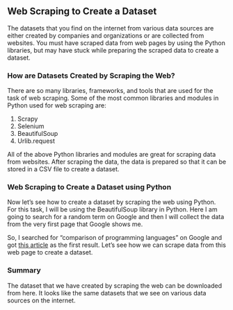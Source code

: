 ## Web Scraping to Create a Dataset

The datasets that you find on the internet from various data sources are either created by companies and organizations or are collected from websites. You must have scraped data from web pages by using the Python libraries, but may have stuck while preparing the scraped data to create a dataset.

### How are Datasets Created by Scraping the Web?

There are so many libraries, frameworks, and tools that are used for the task of web scraping. Some of the most common libraries and modules in Python used for web scraping are:
 1. Scrapy
 2. Selenium
 3. BeautifulSoup
 4. Urlib.request

All of the above Python libraries and modules are great for scraping data from websites. After scraping the data, the data is prepared so that it can be stored in a CSV file to create a dataset.

### Web Scraping to Create a Dataset using Python

Now let’s see how to create a dataset by scraping the web using Python. For this task, I will be using the BeautifulSoup library in Python. Here I am going to search for a random term on Google and then I will collect the data from the very first page that Google shows me.

So, I searched for “comparison of programming languages” on Google and got [this article](https://en.wikipedia.org/wiki/Comparison_of_programming_languages) as the first result. Let’s see how we can scrape data from this web page to create a dataset.

### Summary

The dataset that we have created by scraping the web can be downloaded from here. It looks like the same datasets that we see on various data sources on the internet.